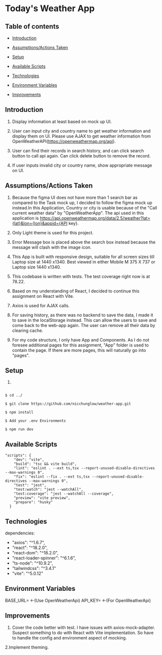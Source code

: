 # Today's Weather App

## Table of contents

- [Introduction](#Introduction)

- [Assumptions/Actions Taken](#Assumptions/Actions-Taken)

- [Setup](#Setup)

- [Available Scripts](#Available-Scripts)

- [Technologies](#Technologies)

- [Environment Variables](#Environment-Variables)

- [Improvements](#Improvements)

## Introduction

1. Display information at least based on mock up UI.

2. User can input city and country name to get weather information and display them on UI. Please use AJAX to get weather information from OpenWeatherAPI(https://openweathermap.org/api).

3. User can find their records in search history, and can click search button to call api again. Can click delete button to remove the record.

4. If user inputs invalid city or country name, show appropriate message on UI.

## Assumptions/Actions Taken

1. Because the figma UI does not have more than 1 search bar as compared to the Task mock up, I decided to follow the figma mock up instead.In this Application, Country or city is usable because of the "Call current weather data" by "OpenWeatherApp". The api used in this application is https://api.openweathermap.org/data/2.5/weather?lat={lat}&lon={lon}&appid={API key}.

2. Only Light theme is used for this project.

3. Error Message box is placed above the search box instead because the message will clash with the image icon.

4. This App is built with responsive design, suitable for all screen sizes till Laptop size at 1440 x1340. Best viewed in either Mobile M 375 X 737 or Laptop size 1440 x1340.

5. This codebase is written with tests. The test coverage right now is at 78.22.

6. Based on my understanding of React, I decided to continue this assignment on React with Vite.

7. Axios is used for AJAX calls.

8. For saving history, as there was no backend to save the data, I made it to save in the localStorage instead. This can allow the users to save and come back to the web-app again. The user can remove all their data by clearing cache.

9. For my code structure, I only have App and Components. As I do not foresee additional pages for this assignment, "App" folder is used to contain the page. If there are more pages, this will naturally go into "pages".

## Setup

1.

```

$ cd ../

$ git clone https://github.com/nicchunglow/weather-app.git

$ npm install

$ Add your .env Environments

$ npm run dev
```

## Available Scripts

```
"scripts": {
    "dev": "vite",
    "build": "tsc && vite build",
    "lint": "eslint . --ext ts,tsx --report-unused-disable-directives --max-warnings 0",
    "fix": "eslint --fix . --ext ts,tsx --report-unused-disable-directives --max-warnings 0",
    "test": "jest",
    "test:watch": "jest --watchAll",
    "test:coverage": "jest --watchAll --coverage",
    "preview": "vite preview",
    "prepare": "husky"
  }
```

## Technologies

dependencies:

- "axios": "^1.6.7",
- "react": "^18.2.0",
- "react-dom": "^18.2.0",
- "react-loader-spinner": "^6.1.6",
- "ts-node": "^10.9.2",
- "tailwindcss": "^3.4.1"
- "vite": "^5.0.12"

## Environment Variables

BASE_URL= <-(Use OpenWeatherApi)
API_KEY= <-(For OpenWeatherApi)

## Improvements

1. Cover the code better with test. I have issues with axios-mock-adapter. Suspect something to do with React with Vite implementation. So have to handle the config and environment aspect of mocking.

2.Implement theming.
